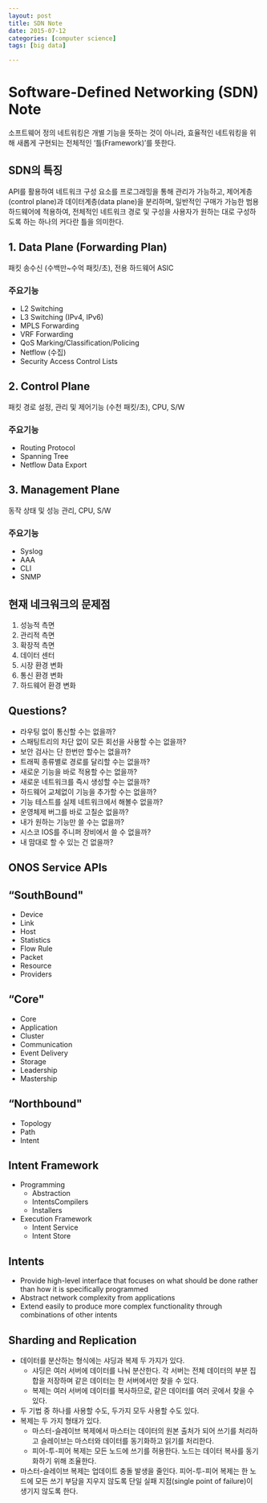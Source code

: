 ```yaml
---
layout: post
title: SDN Note
date: 2015-07-12
categories: [computer science]
tags: [big data]

---
```


# Software-Defined Networking (SDN) Note

소프트웨어 정의 네트워킹은 개별 기능을 뜻하는 것이 아니라, 효율적인 네트워킹을 위해 새롭게 구현되는 전체적인 ‘틀(Framework)’를 뜻한다.

## SDN의 특징

API를 활용하여 네트워크 구성 요소를 프로그래밍을 통해 관리가 가능하고,
제어계층(control plane)과 데이터계층(data plane)을 분리하며, 
일반적인 구매가 가능한 범용 하드웨어에 적용하여,
전체적인 네트워크 경로 및 구성을 사용자가 원하는 대로 구성하도록 하는
하나의 커다란 틀을 의미한다.

## 1. Data Plane (Forwarding Plan)
패킷 송수신 (수백만~수억 패킷/초), 전용 하드웨어 ASIC

### 주요기능
* L2 Switching
* L3 Switching (IPv4, IPv6)
* MPLS Forwarding
* VRF Forwarding
* QoS Marking/Classification/Policing
* Netflow (수집)
* Security Access Control Lists

## 2. Control Plane
패킷 경로 설정, 관리 및 제어기능 (수천 패킷/초), CPU, S/W

### 주요기능
* Routing Protocol
* Spanning Tree
* Netflow Data Export

## 3. Management Plane
동작 상태 및 성능 관리, CPU, S/W

### 주요기능
* Syslog
* AAA
* CLI
* SNMP

## 현재 네크워크의 문제점
1. 성능적 측면
2. 관리적 측면
3. 확장적 측면
4. 데이터 센터
5. 시장 환경 변화
6. 통신 환경 변화
7. 하드웨어 환경 변화

## Questions?

* 라우팅 없이 통신할 수는 없을까?
* 스패팅트리의 차단 없이 모든 회선을 사용할 수는 없을까?
* 보안 검사는 단 한번만 할수는 없을까?
* 트래픽 종류별로 경로를 달리할 수는 없을까?
* 새로운 기능을 바로 적용할 수는 없을까?
* 새로운 네트워크를 즉시 생성할 수는 없을까?
* 하드웨어 교체없이 기능을 추가할 수는 없을까?
* 기능 테스트를 실제 네트워크에서 해볼수 없을까?
* 운영체제 버그를 바로 고칠순 없을까?
* 내가 원하는 기능만 쓸 수는 없을까?
* 시스코 IOS를 주니퍼 장비에서 쓸 수 없을까?
* 내 맘대로 할 수 있는 건 없을까?

## ONOS Service APIs

## “SouthBound"
* Device
* Link
* Host
* Statistics
* Flow Rule
* Packet
* Resource
* Providers

## “Core"
* Core
* Application
* Cluster
* Communication
* Event Delivery
* Storage
* Leadership
* Mastership

## “Northbound"
* Topology
* Path
* Intent

## Intent Framework
* Programming 
	* Abstraction
	* IntentsCompilers
	* Installers
* Execution Framework
	* Intent Service
	* Intent Store

## Intents
* Provide high-level interface that focuses on what should be done rather than how it is specifically programmed
* Abstract network complexity from applications
* Extend easily to produce more complex functionality through combinations of other intents

## Sharding and Replication

* 데이터를 분산하는 형식에는 샤딩과 복제 두 가지가 있다.
	* 샤딩은 여러 서버에 데이터를 나눠 분산한다. 각 서버는 전체 데이터의 부분 집합을 저장하며 같은 데이터는 한 서버에서만 찾을 수 있다.
	* 복제는 여러 서버에 데이터를 복사하므로, 같은 데이터를 여러 곳에서 찾을 수 있다.
* 두 기법 중 하나를 사용할 수도, 두가지 모두 사용할 수도 있다.
* 복제는 두 가지 형태가 있다.
	* 마스터-슬레이브 복제에서 마스터는 데이터의 원본 출처가 되어 쓰기를 처리하고 슬레이브는 마스터와 데이터를 동기화하고 읽기를 처리한다.
	* 피어-투-피어 복제는 모든 노드에 쓰기를 허용한다. 노드는 데이터 복사를 동기화하기 위해 조율한다.
* 마스터-슬레이브 복제는 업데이트 충돌 발생을 줄인다. 피어-투-피어 복제는 한 노드에 모든 쓰기 부담을 지우지 않도록 단일 실패 지점(single point of failure)이 생기지 않도록 한다.

